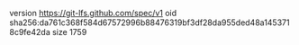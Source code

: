 version https://git-lfs.github.com/spec/v1
oid sha256:da761c368f584d67572996b88476319bf3df28da955ded48a1453718c9fe42da
size 1759

